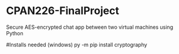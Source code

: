 # CPAN226-FinalProject
Secure AES-encrypted chat app between two virtual machines using Python

#Installs needed (windows)
py -m pip install cryptography 

